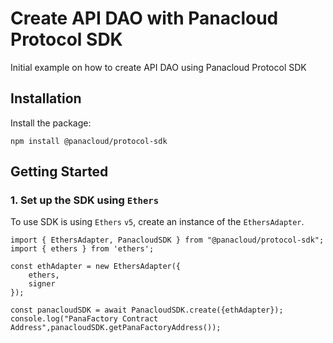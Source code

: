 # Create API DAO with Panacloud Protocol SDK

Initial example on how to create API DAO using Panacloud Protocol SDK

## Installation

Install the package:

```shell
npm install @panacloud/protocol-sdk
```

## Getting Started

### 1. Set up the SDK using `Ethers`

To use SDK is using `Ethers` `v5`, create an instance of the `EthersAdapter`.
```JS
import { EthersAdapter, PanacloudSDK } from "@panacloud/protocol-sdk";
import { ethers } from 'ethers';

const ethAdapter = new EthersAdapter({
    ethers,
    signer
});

const panacloudSDK = await PanacloudSDK.create({ethAdapter});
console.log("PanaFactory Contract Address",panacloudSDK.getPanaFactoryAddress());
```
